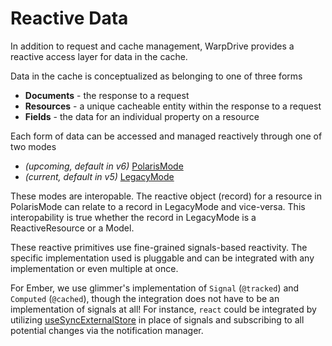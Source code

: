 # Reactive Data

In addition to request and cache management, WarpDrive provides a reactive access
layer for data in the cache.

Data in the cache is conceptualized as belonging to one of three forms

- **Documents** - the response to a request
- **Resources** - a unique cacheable entity within the response to a request
- **Fields** - the data for an individual property on a resource

Each form of data can be accessed and managed reactively through one of two modes

- *(upcoming, default in v6)* [PolarisMode](./polaris/overview.md)
- *(current, default in v5)* [LegacyMode](./legacy/overview.md)

These modes are interopable. The reactive object (record) for a resource in PolarisMode can relate to
a record in LegacyMode and vice-versa. This interopability is true whether the record in LegacyMode is
a ReactiveResource or a Model.

These reactive primitives use fine-grained signals-based reactivity. The specific implementation used is pluggable and can be integrated with any implementation or
even multiple at once.

For Ember, we use glimmer's implementation of `Signal` (`@tracked`) and `Computed` (`@cached`), though the integration does not have to be an implementation of signals
at all! For instance, `react` could be integrated by utilizing [useSyncExternalStore](https://react.dev/reference/react/useSyncExternalStore) in place of signals and subscribing to all potential changes via the notification manager. 
